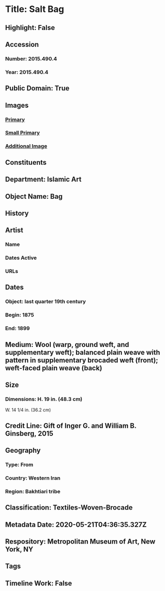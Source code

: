 # Title: Salt Bag
## Highlight: False
## Accession
### Number: 2015.490.4
### Year: 2015.490.4
## Public Domain: True
## Images
### [Primary](https://images.metmuseum.org/CRDImages/is/original/DP700971.jpg)
### [Small Primary](https://images.metmuseum.org/CRDImages/is/web-large/DP700971.jpg)
### [Additional Image](https://images.metmuseum.org/CRDImages/is/original/DP700972.jpg)
## Constituents
## Department: Islamic Art
## Object Name: Bag
## History
## Artist
### Name
### Dates Active
### URLs
## Dates
### Object: last quarter 19th century
### Begin: 1875
### End: 1899
## Medium: Wool (warp, ground weft, and supplementary weft); balanced plain weave with pattern in supplementary brocaded weft (front); weft-faced plain weave (back)
## Size
### Dimensions: H. 19 in. (48.3 cm)
W. 14 1/4 in. (36.2 cm)
## Credit Line: Gift of Inger G. and William B. Ginsberg, 2015
## Geography
### Type: From
### Country: Western Iran
### Region: Bakhtiari tribe
## Classification: Textiles-Woven-Brocade
## Metadata Date: 2020-05-21T04:36:35.327Z
## Respository: Metropolitan Museum of Art, New York, NY
## Tags
## Timeline Work: False